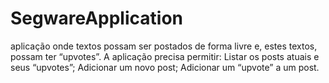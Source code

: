 # SegwareApplication
aplicação onde textos possam ser postados de forma livre e, estes textos, possam ter “upvotes”.  A aplicação precisa permitir:  Listar os posts atuais e seus “upvotes”; Adicionar um novo post; Adicionar um “upvote” a um post.
